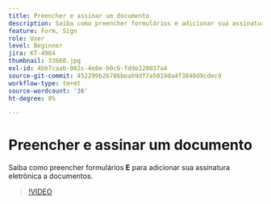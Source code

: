 ```yaml
---
title: Preencher e assinar um documento
description: Saiba como preencher formulários e adicionar sua assinatura eletrônica a documentos
feature: Form, Sign
role: User
level: Beginner
jira: KT-4964
thumbnail: 33660.jpg
exl-id: 4bb7caab-002c-4e8e-b0c6-fdde220037a4
source-git-commit: 452299b2b786beab9df7a5019da4f3840d9cdec9
workflow-type: tm+mt
source-wordcount: '36'
ht-degree: 0%

---
```


# Preencher e assinar um documento

Saiba como preencher formulários **E** para adicionar sua assinatura eletrônica a documentos.

>[!VIDEO](https://video.tv.adobe.com/v/3410712?quality=12&learn=on&hidetitle=true&captions=por_br)

